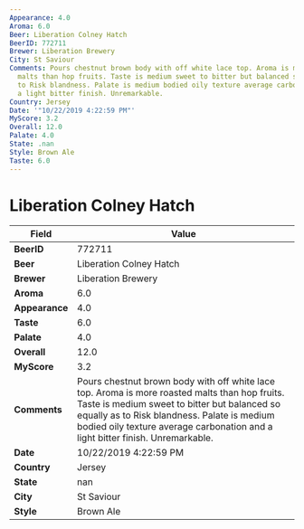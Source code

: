 ```yaml
---
Appearance: 4.0
Aroma: 6.0
Beer: Liberation Colney Hatch
BeerID: 772711
Brewer: Liberation Brewery
City: St Saviour
Comments: Pours chestnut brown body with off white lace top. Aroma is more roasted
  malts than hop fruits. Taste is medium sweet to bitter but balanced so equally as
  to Risk blandness. Palate is medium bodied oily texture average carbonation and
  a light bitter finish. Unremarkable.
Country: Jersey
Date: '"10/22/2019 4:22:59 PM"'
MyScore: 3.2
Overall: 12.0
Palate: 4.0
State: .nan
Style: Brown Ale
Taste: 6.0
---
```


# Liberation Colney Hatch

| Field         | Value |
|---------------|-------|
| **BeerID** | 772711 |
| **Beer** | Liberation Colney Hatch |
| **Brewer** | Liberation Brewery |
| **Aroma** | 6.0 |
| **Appearance** | 4.0 |
| **Taste** | 6.0 |
| **Palate** | 4.0 |
| **Overall** | 12.0 |
| **MyScore** | 3.2 |
| **Comments** | Pours chestnut brown body with off white lace top. Aroma is more roasted malts than hop fruits. Taste is medium sweet to bitter but balanced so equally as to Risk blandness. Palate is medium bodied oily texture average carbonation and a light bitter finish. Unremarkable. |
| **Date** | 10/22/2019 4:22:59 PM |
| **Country** | Jersey |
| **State** | nan |
| **City** | St Saviour |
| **Style** | Brown Ale |
